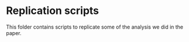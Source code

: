 # Replication scripts

This folder contains scripts to replicate some of the analysis we did in the paper.
